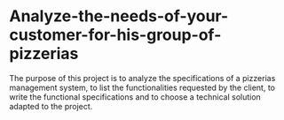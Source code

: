 # Analyze-the-needs-of-your-customer-for-his-group-of-pizzerias
The purpose of this project is to analyze the specifications of a pizzerias management system, to list the functionalities requested by the client, to write the functional specifications and to choose a technical solution adapted to the project.
